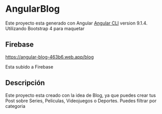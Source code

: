 # AngularBlog

Este proyecto esta generado con Angular [Angular CLI](https://github.com/angular/angular-cli) version 9.1.4.
Utilizando Bootstrap 4 para maquetar

## Firebase

https://angular-blog-463b6.web.app/blog

Esta subido a Firebase 

## Descripción

Este proyecto esta creado con la idea de Blog, ya que puedes crear tus Post sobre Series, Peliculas, Videojuegos o Deportes.
Puedes filtrar por categoria
